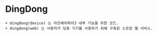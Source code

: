 # DingDong

    + dingdong(device) 는 라즈베리파이3 내부 기능을 위한 코드.
    + dingdong(web) 는 사용자가 딩동 기기를 사용하기 위해 구축된 스프링 웹 서비스.


